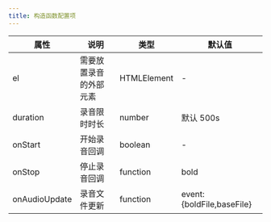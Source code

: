 ```yaml
---
title: 构造函数配置项
---
```


| 属性          | 说明                   | 类型        | 默认值                    |
| ------------- | ---------------------- | ----------- | ------------------------- |
| el            | 需要放置录音的外部元素 | HTMLElement | -                         |
| duration      | 录音限时时长           | number      | 默认 500s                 |
| onStart       | 开始录音回调           | boolean     | -                         |
| onStop        | 停止录音回调           | function    | bold                      |
| onAudioUpdate | 录音文件更新           | function    | event:{boldFile,baseFile} |
